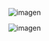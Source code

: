 ![imagen](https://github.com/user-attachments/assets/65a6154a-4f9a-4bb9-b4fb-74901cc91a7c)

![imagen](https://github.com/user-attachments/assets/3dd578ed-c000-446c-98da-913f01f28cd5)

